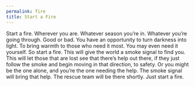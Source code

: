 ```yaml
---
permalink: fire
title: Start a Fire
---
```


Start a fire. Wherever you are. Whatever season you’re in. Whatever you’re going through. Good or bad. You have an opportunity to turn darkness into light. To bring warmth to those who need it most. You may even need it yourself. So start a fire. This will give the world a smoke signal to find you. This will let those that are lost see that there’s help out there, if they just follow the smoke and begin moving in that direction, to safety. Or you might be the one alone, and you’re the one needing the help. The smoke signal will bring that help. The rescue team will be there shortly. Just start a fire.